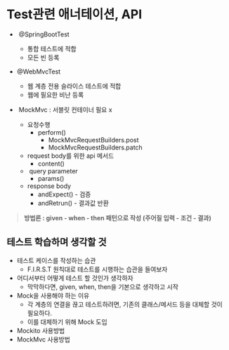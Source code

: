 # Test관련 애너테이션, API

-    @SpringBootTest
    -   통합 테스트에 적합
    -   모든 빈 등록

-   @WebMvcTest
    -   웹 계층 전용 슬라이스 테스트에 적합
    -   웹에 필요한 비난 등록
-    MockMvc : 서블릿 컨테이너 필요 x
    -   요청수행
        -   perform() 
            -   MockMvcRequestBuilders.post
            -   MockMvcRequestBuilders.patch 
    -   request body를 위한 api 메서드
        -   content()
    -    query parameter
        -   params()
    -   response body
        -   andExpect() - 검증
        -   andRetrun() - 결과값 반환 

> **방법론 : given - when - then 패턴으로 작성 (주어질 입력 - 조건 - 결과)**

## **테스트 학습하며 생각할 것**

-   테스트 케이스를 작성하는 습관
    -   F.I.R.S.T 원칙대로 테스트를 시행하는 습관을 들여보자
-   어디서부터 어떻게 테스트 할 것인가 생각하자
    -   막막하다면, given, when, then을 기본으로 생각하고 시작
-   Mock을 사용해야 하는 이유
    -   각 계층의 연결을 끊고 테스트하려면, 기존의 클래스/메서드 등을 대체할 것이 필요하다.
    -   이를 대체하기 위해 Mock 도입
-   Mockito 사용방법
-   MockMvc 사용방법
